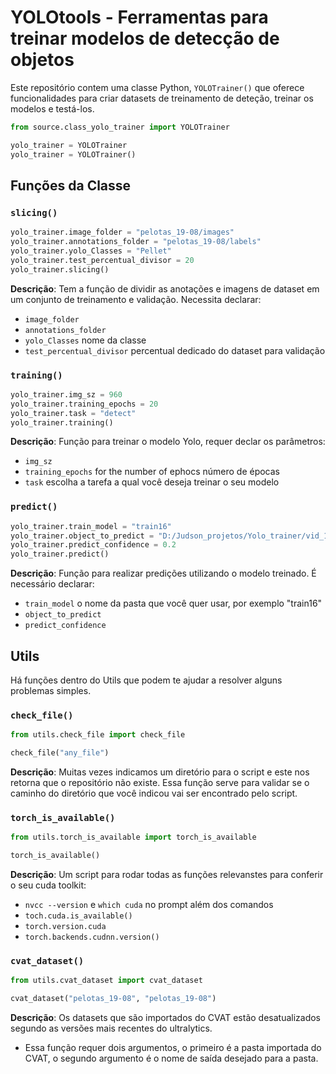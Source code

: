 # YOLOtools - Ferramentas para treinar modelos de detecção de objetos

Este repositório contem uma classe Python, `YOLOTrainer()` que oferece funcionalidades para criar datasets de treinamento de deteção, treinar os modelos e testá-los.

```python
from source.class_yolo_trainer import YOLOTrainer

yolo_trainer = YOLOTrainer
yolo_trainer = YOLOTrainer()
```

## Funções da Classe

### `slicing()`

```python
yolo_trainer.image_folder = "pelotas_19-08/images"
yolo_trainer.annotations_folder = "pelotas_19-08/labels"
yolo_trainer.yolo_Classes = "Pellet"
yolo_trainer.test_percentual_divisor = 20
yolo_trainer.slicing()
```

**Descrição**: Tem a função de dividir as anotações e imagens de dataset em um conjunto de treinamento e validação. Necessita declarar:

- `image_folder`
- `annotations_folder`
- `yolo_Classes` nome da classe
- `test_percentual_divisor` percentual dedicado do dataset para validação

### `training()`

```python
yolo_trainer.img_sz = 960
yolo_trainer.training_epochs = 20
yolo_trainer.task = "detect"
yolo_trainer.training()
```

**Descrição**: Função para treinar o modelo Yolo, requer declar os parâmetros:

- `img_sz`
- `training_epochs` for the number of ephocs número de épocas
- `task` escolha a tarefa a qual você deseja treinar o seu modelo

### `predict()`

```python
yolo_trainer.train_model = "train16"
yolo_trainer.object_to_predict = "D:/Judson_projetos/Yolo_trainer/vid_1.mp4"
yolo_trainer.predict_confidence = 0.2
yolo_trainer.predict()
```

**Descrição**: Função para realizar predições utilizando o modelo treinado. É necessário declarar:

- `train_model` o nome da pasta que você quer usar, por exemplo "train16"
- `object_to_predict`
- `predict_confidence`

## Utils

Há funções dentro do Utils que podem te ajudar a resolver alguns problemas simples.

### `check_file()`

```python
from utils.check_file import check_file

check_file("any_file")
```

**Descrição**: Muitas vezes indicamos um diretório para o script e este nos retorna que o repositório não existe. Essa função serve para validar se o caminho do diretório que você indicou vai ser encontrado pelo script.

### `torch_is_available()`

```python
from utils.torch_is_available import torch_is_available

torch_is_available()
```

**Descrição**: Um script para rodar todas as funções relevanstes para conferir o seu cuda toolkit:

- `nvcc --version` e `which cuda` no prompt além dos comandos
- `toch.cuda.is_available()`
- `torch.version.cuda`
- `torch.backends.cudnn.version()`

### `cvat_dataset()`

```python
from utils.cvat_dataset import cvat_dataset

cvat_dataset("pelotas_19-08", "pelotas_19-08")
```

**Descrição**: Os datasets que são importados do CVAT estão desatualizados segundo as versões mais recentes do ultralytics.

- Essa função requer dois argumentos, o primeiro é a pasta importada do CVAT, o segundo argumento é o nome de saída desejado para a pasta.
